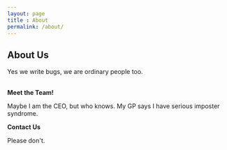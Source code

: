 ```yaml
---
layout: page
title : About
permalink: /about/
---
```


<h2>About Us</h2>
<p>Yes we write bugs, we are ordinary people too.</p>
<br>
<div class="manual-post">
  <div class="manual manual-title">
  <strong>Meet the Team!</strong>
  </div>
<p>  

<div class="manual-content">
<p>Maybe I am the CEO, but who knows. My GP says I have serious imposter syndrome. </p>
</div>

<div class="manual manual-title">
  <strong>Contact Us</strong>
  </div>
<p>  
<div class="manual-content">
<p>Please don't.</p>

</div>
